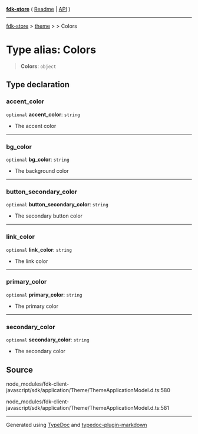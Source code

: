 [**fdk-store**](../../../README.md) ( [Readme](../../../README.md) \| [API](../../../API.md) )

---

[fdk-store](../../../API.md) > [theme](../../README.md) > [<internal>](../README.md) > Colors

# Type alias: Colors

> **Colors**: `object`

## Type declaration

### accent_color

`optional` **accent_color**: `string`

- The accent color

---

### bg_color

`optional` **bg_color**: `string`

- The background color

---

### button_secondary_color

`optional` **button_secondary_color**: `string`

- The secondary button color

---

### link_color

`optional` **link_color**: `string`

- The link color

---

### primary_color

`optional` **primary_color**: `string`

- The primary color

---

### secondary_color

`optional` **secondary_color**: `string`

- The secondary color

## Source

node_modules/fdk-client-javascript/sdk/application/Theme/ThemeApplicationModel.d.ts:580

node_modules/fdk-client-javascript/sdk/application/Theme/ThemeApplicationModel.d.ts:581

---

Generated using [TypeDoc](https://typedoc.org/) and [typedoc-plugin-markdown](https://www.npmjs.com/package/typedoc-plugin-markdown)
